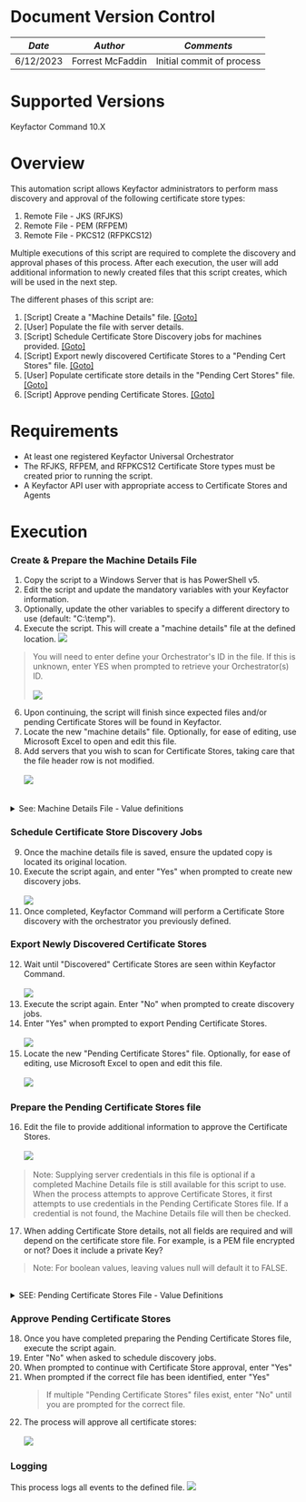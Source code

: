 # **Document Version Control**

| **_Date_** | **_Author_** | **_Comments_** |
|--|--|--|
| 6/12/2023 | Forrest McFaddin | Initial commit of process |

# **Supported Versions**

Keyfactor Command 10.X

# **Overview**
This automation script allows Keyfactor administrators to perform mass discovery and approval of the following certificate store types:
1. Remote File - JKS (RFJKS)
2. Remote File - PEM (RFPEM)
3. Remote File - PKCS12 (RFPKCS12)

Multiple executions of this script are required to complete the discovery and approval phases of this process. After each execution, the user will add additional information to newly created files that this script creates, which will be used in the next step.

The different phases of this script are:

1. [Script]  Create a "Machine Details" file. [[Goto]](#create--prepare-the-machine-details-file)
2. [User]    Populate the file with server details.
2. [Script]  Schedule Certificate Store Discovery jobs for machines provided. [[Goto]](#schedule-certificate-store-discovery-jobs)
3. [Script]  Export newly discovered Certificate Stores to a "Pending Cert Stores" file. [[Goto]](#export-newly-discovered-certificate-stores)
4. [User]    Populate certificate store details in the "Pending Cert Stores" file. [[Goto]](#prepare-the-pending-certificate-stores-file)
5. [Script]  Approve pending Certificate Stores. [[Goto]](#approve-pending-certificate-stores)

# **Requirements**

* At least one registered Keyfactor Universal Orchestrator
* The RFJKS, RFPEM, and RFPKCS12 Certificate Store types must be created prior to running the script.
* A Keyfactor API user with appropriate access to Certificate Stores and Agents

# **Execution**

### Create & Prepare the Machine Details File
1. Copy the script to a Windows Server that is has PowerShell v5.
2. Edit the script and update the mandatory variables with your Keyfactor information.
3. Optionally, update the other variables to specify a different directory to use (default: "C:\temp").
4. Execute the script. This will create a "machine details" file at the defined location.
![](images/KF-Approve-CertStores-MachineDetails.png)
>You will need to enter define your Orchestrator's ID in the file. If this is unknown, enter YES when prompted to retrieve your Orchestrator(s) ID.<br><br>
>![](images/KF-Approve-CertStores-OrchestratorID.png)
6. Upon continuing, the script will finish since expected files and/or pending Certificate Stores will be found in Keyfactor.
7. Locate the new "machine details" file. Optionally, for ease of editing, use Microsoft Excel to open and edit this file.  <IMAGE>
8. Add servers that you wish to scan for Certificate Stores, taking care that the file header row is not modified.<br><br>
  ![](images/KF-Approve-CertStores-MachineDetails-Added.png)
<br>  
<details><summary>See: Machine Details File - Value definitions</summary>
  
  
  #### Machine Details File - Details
  The acceptable values are:
  * **StoreType(RFJKS/RFPEM/RFPKCS12)**
     * (string) The type of Certificate Store to scan for: RFJKS, RFPEM, or RFPKCS12.
  * **OrchestratorID**
     * (guid) The ID of the Keyfactor Orchestrator to perform discovery
  * **MachineName**
     * (string) The FQDN of the server to be scanned
  * **ServerUsername**
     * (string) The username of the account used for authenticating to the server, which has appropriate access.
  * **ServerPassword**
     * (string) The password of the account (above).
  * **UseSSL**
     * (bool) Whether SSL (WinRM HTTPS) will be used when connecting to the target sserver.
  * **DirectoriesToSearch**
     * (string) The filepath to start recursive scanning.
  * **DirectoriesToIgnore**
     * (string) Directory
  
  Additional information about Certificate Store Discovery can be found in the official Keyfactor Documentation here: [Keyfactor Certificate Store Discovery](https://software.keyfactor.com/Content/ReferenceGuide/Certificate%20Store%20Discovery.htm?Highlight=certificate%20store%20discovery "Keyfactor Certificate Store Discovery")
    
  </p>
  </details>
  
### Schedule Certificate Store Discovery Jobs
  9. Once the machine details file is saved, ensure the updated copy is located its original location.
  10. Execute the script again, and enter "Yes" when prompted to create new discovery jobs. <br><br> ![](images/KF-Approve-CertStores-Discovery.png)
  11. Once completed, Keyfactor Command will perform a Certificate Store discovery with the orchestrator you previously defined.
  
### Export Newly Discovered Certificate Stores
  12. Wait until "Discovered" Certificate Stores are seen within Keyfactor Command.<br><br>
  ![](images/KF-Approve-CertStores-PendingCertStores.png)
  13. Execute the script again. Enter "No" when prompted to create discovery jobs.
  14. Enter "Yes" when prompted to export Pending Certificate Stores.<br><br>
  ![](images/KF-Approve-CertStores-ExportPending.png)
  15. Locate the new "Pending Certificate Stores" file. Optionally, for ease of editing, use Microsoft Excel to open and edit this file.<br><br>
  ![](images/KF-Approve-CertStores-PendingFile.png)

### Prepare the Pending Certificate Stores file
  16. Edit the file to provide additional information to approve the Certificate Stores.<br><br>
  ![](images/KF-Approve-CertStores-PreparePendingStores.png)<br>
  > Note: Supplying server credentials in this file is optional if a completed Machine Details file is still available for this script to use. When the process attempts to approve Certificate Stores, it first attempts to use credentials in the Pending Certificate Stores file. If a credential is not found, the Machine Details file will then be checked.<br>
  17. When adding Certificate Store details, not all fields are required and will depend on the certificate store file. For example, is a PEM file encrypted or not? Does it include a private Key?
  > Note: For boolean values, leaving values null will default it to FALSE.
<br>
<details><summary>SEE: Pending Certificate Stores File - Value Definitions</summary>
  
  ### Pending Certificate Stores File - Details
  Details regarding the values within the Pending Certificate Stores file can be found below:
  * **CertStoreTypeID**
     * (int) Keyfactor ID of the certificate store type. This is automatically included in the file.
  * **ContainerID**
     * (int) Optional Keyfactor Container ID to assign the certificate store to.
  * **MachineName**
     * (string) The FQDN of the server for the certificate store. This is automatically included in the file.
  * **UseSSL**
     * (bool) Whether to use SSL for connections. For Windows Servers, UseSSL enables WinRM (HTTPS)
  * **ServerUsername**
     * (string)(optional) The username of the account to use for authentication. If provided, this value takes priority over credentials supplied in the "machine details" file.
  * **ServerPassword**
     * (string) Optional: The password of the account above. Must be supplied if ServerUsername includes a value. 
  * **StorePath**
     * (string) The filepath of the discovered certificate store. This is automatically included in the file.
  * **CertStorePassword**
     * (string) The password for the certificate store file. If the certificate store does not include a password, this value can remain null, however, a warning will be displayed when approving certificate stores.
  * **IncludesChain**
     * (bool)(optional) Whether the file includes a full certificate chain.
  * **IsRSAPrivateKey**
     * (bool)(optional) Whether the file includes a private key. <br><br>
        > Only relevant for .PEM certificate stores.
  * **IsTrustStore**
     * (bool)(optional) Whether the certificate file is a Trust Store. <br><br>
       > Only relevant for .PEM certificate stores. <br>
       >
       > If 'true', this store will be identified as a trust store. Any certificates attempting to be added via a Management-Add job that contains a private key will raise an error with an accompanying message.
  * **SeparatePrivateKeyFile**
     * (string)(optional) Filepath for the private key of the certificate store. <br><br>
        > Only relevant for .PEM certificate stores.
  * **LinxFilePermissionOnCreate**
     * (int)(optional) Linux File Permissions to set, if Keyfactor is creating the file. (e.g '600')
  * **LinuxFileOwnerOnCreate**
     * (string)(optional) The owner to set, if Keyfactor is creating the file. (e.g "myuser")
  * **InventorySchedule(Minutes)**
     * (int)(optional) The interval in minutes for Keyfactor to inventory the certificate store.
  * **InventorySchedule(Daily)(Time)**
     * (time)(optional) The time of day for Keyfactor to inventory the certificate store (e.g "12:00")
  * **InventorySchedule(Once(DateTime))**
     * (string)(optional) The datetime for Keyfactor to perform a SINGLE inventory job of the certifcate store (e.g "6/14/2023 13:00")<br><br>
        > Note about schedules: Only 1 schedule can be defined for a certificate store (either interval minutes, daily, or once). Leaving all values blank is permissable, but will cause Keyfactor to not inventory the certificate store until a schedule has been added.
  
</details>


### Approve Pending Certificate Stores
18. Once you have completed preparing the Pending Certificate Stores file, execute the script again.
19. Enter "No" when asked to schedule discovery jobs.
20. When prompted to continue with Certificate Store approval, enter "Yes"
21. When prompted if the correct file has been identified, enter "Yes"
    > If multiple "Pending Certificate Stores" files exist, enter "No" until you are prompted for the correct file.
22. The process will approve all certificate stores:<br><br>
![](images/KF-Approve-CertStores-ApproveStores.png)
  
  
### Logging
This process logs all events to the defined file. 
![](images/KF-Approve-CertStores-Log.png)
  
 
```
